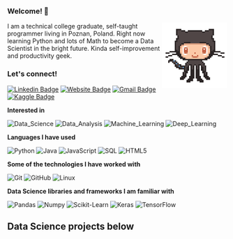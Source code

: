 ### Welcome! 👋
<img align='right' src='https://github.com/wloszynski/wloszynski/blob/master/octocat-anime.gif' width='150"'>

I am a technical college graduate, self-taught programmer living in Poznan, Poland. Right now learning Python and lots of Math to become a Data Scientist in the bright future. Kinda self-improvement and productivity geek.

### Let's connect! ###

[![Linkedin Badge](https://img.shields.io/badge/-AdrianWloszynski-blue?style=flat-square&logo=Linkedin&logoColor=white&link=https://www.linkedin.com/in/wloszynski/)](https://www.linkedin.com/in/wloszynski/)
[![Website Badge](https://img.shields.io/badge/-adrianwloszynski.com-e34f26?style=flat-square&logo=HTML5&logoColor=white&link=https://adrianwloszynski.com/)](http://www.adrianwloszynski.com)
[![Gmail Badge](https://img.shields.io/badge/-adrian@wloszynski.pl-d14836?style=flat-square&logo=Gmail&logoColor=white&link=mailto:adrian@wloszynski.pl)](mailto:adrian@wloszynski.pl)
[![Kaggle Badge](https://img.shields.io/badge/-AdrianWloszynski-blue?style=flat-square&logo=Kaggle&logoColor=white&link=https://www.kaggle.com/adrianwloszynski/)](https://www.kaggle.com/adrianwloszynski/)

**Interested in**

![Data_Science](https://img.shields.io/badge/-Data_Science-000000?style=flat&logo=python)
![Data_Analysis](https://img.shields.io/badge/-Data_Analysis-000000?style=flat&logo=python)
![Machine_Learning](https://img.shields.io/badge/-Machine_Learning-000000?style=flat&logo=python)
![Deep_Learning](https://img.shields.io/badge/-Deep_Learning-000000?style=flat&logo=python)

**Languages I have used**

![Python](https://img.shields.io/badge/-Python-000000?style=flat&logo=python)
![Java](https://img.shields.io/badge/-Java-000000?style=flat&logo=Java&logoColor=007396)
![JavaScript](https://img.shields.io/badge/-JavaScript-000000?style=flat&logo=javascript)
![SQL](https://img.shields.io/badge/-SQL-000000?style=flat&logo=MySQL)
![HTML5](https://img.shields.io/badge/-HTML5-000000?style=flat&logo=HTML5)


**Some of the technologies I have worked with**

![Git](https://img.shields.io/badge/-Git-000000?style=flat&logo=git&logoColor=F05032)
![GitHub](https://img.shields.io/badge/-GitHub-000000?style=flat&logo=github&logoColor=FFFFFF)
![Linux](https://img.shields.io/badge/-Linux-000000?style=flat&logo=linux&logoColor=FCC624)

**Data Science libraries and frameworks I am familiar with**

![Pandas](https://img.shields.io/badge/-Pandas-000000?style=flat&logo=library)
![Numpy](https://img.shields.io/badge/-Numpy-000000?style=flat&logo=library)
![Scikit-Learn](https://img.shields.io/badge/-Scikit_Learn-000000?style=flat&logo=library)
![Keras](https://img.shields.io/badge/-Keras-000000?style=flat&logo=keras)
![TensorFlow](https://img.shields.io/badge/-TensorFlow-000000?style=flat&logo=tensorflow)


## Data Science projects below ##
